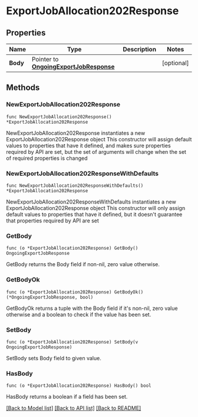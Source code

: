 # ExportJobAllocation202Response

## Properties

Name | Type | Description | Notes
------------ | ------------- | ------------- | -------------
**Body** | Pointer to [**OngoingExportJobResponse**](OngoingExportJobResponse.md) |  | [optional] 

## Methods

### NewExportJobAllocation202Response

`func NewExportJobAllocation202Response() *ExportJobAllocation202Response`

NewExportJobAllocation202Response instantiates a new ExportJobAllocation202Response object
This constructor will assign default values to properties that have it defined,
and makes sure properties required by API are set, but the set of arguments
will change when the set of required properties is changed

### NewExportJobAllocation202ResponseWithDefaults

`func NewExportJobAllocation202ResponseWithDefaults() *ExportJobAllocation202Response`

NewExportJobAllocation202ResponseWithDefaults instantiates a new ExportJobAllocation202Response object
This constructor will only assign default values to properties that have it defined,
but it doesn't guarantee that properties required by API are set

### GetBody

`func (o *ExportJobAllocation202Response) GetBody() OngoingExportJobResponse`

GetBody returns the Body field if non-nil, zero value otherwise.

### GetBodyOk

`func (o *ExportJobAllocation202Response) GetBodyOk() (*OngoingExportJobResponse, bool)`

GetBodyOk returns a tuple with the Body field if it's non-nil, zero value otherwise
and a boolean to check if the value has been set.

### SetBody

`func (o *ExportJobAllocation202Response) SetBody(v OngoingExportJobResponse)`

SetBody sets Body field to given value.

### HasBody

`func (o *ExportJobAllocation202Response) HasBody() bool`

HasBody returns a boolean if a field has been set.


[[Back to Model list]](../README.md#documentation-for-models) [[Back to API list]](../README.md#documentation-for-api-endpoints) [[Back to README]](../README.md)


